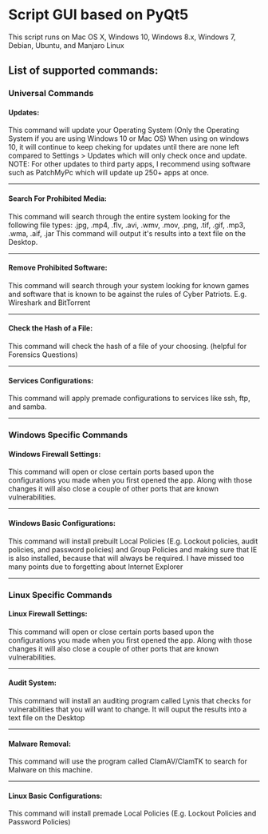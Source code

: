# Script GUI based on PyQt5
This script runs on Mac OS X, Windows 10, Windows 8.x, Windows 7, Debian, Ubuntu, and Manjaro Linux

## List of supported commands:
### Universal Commands
#### Updates: 
This command will update your Operating System (Only the Operating System if you are using Windows 10 or Mac OS) When using on windows 10, it will continue to keep cheking for updates until there are none left compared to Settings > Updates which will only check once and update. NOTE: For other updates to third party apps, I recommend using software such as PatchMyPc which will update up 250+ apps at once. 
______________________________________________
#### Search For Prohibited Media: 
This command will search through the entire system looking for the following file types: .jpg, .mp4, .flv, .avi, .wmv, .mov, .png, .tif, .gif, .mp3, .wma, .aif, .jar  This command will output it's results into a text file on the Desktop.
______________________________________________
#### Remove Prohibited Software: 
This command will search through your system looking for known games and software that is known to be against the rules of Cyber Patriots. E.g. Wireshark and BitTorrent
_________________________________________________________
#### Check the Hash of a File: 
This command will check the hash of a file of your choosing. (helpful for Forensics Questions)
______________________________________________
#### Services Configurations: 
This command will apply premade configurations to services like ssh, ftp, and samba.
______________________________________________

### Windows Specific Commands
#### Windows Firewall Settings: 
This command will open or close certain ports based upon the configurations you made when you first opened the app. Along with those changes it will also close a couple of other ports that are known vulnerabilities.
______________________________________________
#### Windows Basic Configurations: 
This command will install prebuilt Local Policies (E.g. Lockout policies, audit policies, and password policies) and Group Policies and making sure that IE is also installed, because that will always be required. I have missed too many points due to forgetting about Internet Explorer 
______________________________________________

### Linux Specific Commands
#### Linux Firewall Settings: 
This command will open or close certain ports based upon the configurations you made when you first opened the app. Along with those changes it will also close a couple of other ports that are known vulnerabilities.
______________________________________________
#### Audit System: 
This command will install an auditing program called Lynis that checks for vulnerabilities that you will want to change. It will ouput the results into a text file on the Desktop
______________________________________________
#### Malware Removal: 
This command will use the program called ClamAV/ClamTK to search for Malware on this machine.
______________________________________________
#### Linux Basic Configurations: 
This command will install premade Local Policies (E.g. Lockout Policies and Password Policies)
